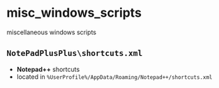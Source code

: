 # misc_windows_scripts

miscellaneous windows scripts

## `NotePadPlusPlus\shortcuts.xml`

- **Notepad++** shortcuts
- located in `%UserProfile%/AppData/Roaming/Notepad++/shortcuts.xml`
